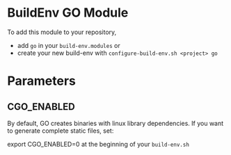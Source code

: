 # BuildEnv GO Module

To add this module to your repository,
- add `go` in your `build-env.modules`
or
- create your new build-env with
 `configure-build-env.sh <project> go`

# Parameters

## CGO_ENABLED

By default, GO creates binaries with linux library dependencies.
If you want to generate complete static files, set:

export CGO_ENABLED=0 at the beginning of your `build-env.sh`
